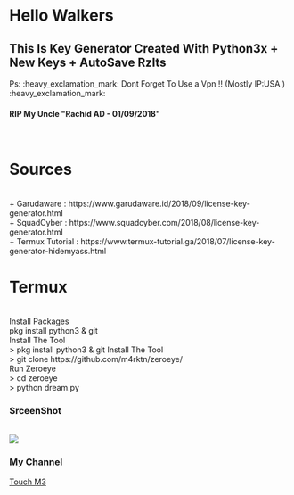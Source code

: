 # Hello Walkers 
<h2>This Is Key Generator Created With Python3x + New Keys + AutoSave Rzlts <br></h2>
Ps: :heavy_exclamation_mark: Dont Forget To Use a Vpn !! (Mostly IP:USA ) :heavy_exclamation_mark:<br>
<h4><b>RIP My Uncle "Rachid AD - 01/09/2018"</b></h4><br>
<h1>Sources</h1><br>
+ Garudaware : https://www.garudaware.id/2018/09/license-key-generator.html<br>
+ SquadCyber : https://www.squadcyber.com/2018/08/license-key-generator.html<br>
+ Termux Tutorial : https://www.termux-tutorial.ga/2018/07/license-key-generator-hidemyass.html<br>
<h1>Termux</h1><br>
Install Packages<br>
	pkg install python3 & git<br>
Install The Tool<br>
>	pkg install python3 & git
Install The Tool<br>
>	 git clone https://github.com/m4rktn/zeroeye/<br>
Run Zeroeye <br>
>	cd zeroeye<br>
>	python dream.py<br>
<h3>SrceenShot</h3><br>
<img src="https://i.imgur.com/8DJ2HXD.png" />
<h3>My Channel</h3>
<a href="https://www.youtube.com/channel/UCMfsphLQJCE79Pr7JCqzJiw" target="_blank">Touch M3</a>
